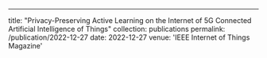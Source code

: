 ---
title: "Privacy-Preserving Active Learning on the Internet of 5G Connected Artificial Intelligence of Things"
collection: publications
permalink: /publication/2022-12-27
date: 2022-12-27
venue: 'IEEE Internet of Things Magazine'